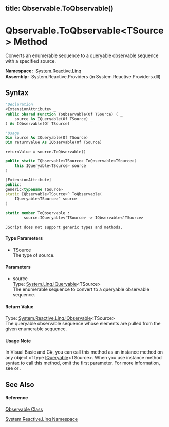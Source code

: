 title: Qbservable.ToQbservable<TSource>()
---
# Qbservable.ToQbservable\<TSource\> Method

Converts an enumerable sequence to a queryable observable sequence with a specified source.

**Namespace:**  [System.Reactive.Linq](System.Reactive.Linq/System.Reactive.Linq)  
**Assembly:**  System.Reactive.Providers (in System.Reactive.Providers.dll)

## Syntax

```vb
'Declaration
<ExtensionAttribute> _
Public Shared Function ToQbservable(Of TSource) ( _
    source As IQueryable(Of TSource) _
) As IQbservable(Of TSource)
```

```vb
'Usage
Dim source As IQueryable(Of TSource)
Dim returnValue As IQbservable(Of TSource)

returnValue = source.ToQbservable()
```

```csharp
public static IQbservable<TSource> ToQbservable<TSource>(
    this IQueryable<TSource> source
)
```

```c++
[ExtensionAttribute]
public:
generic<typename TSource>
static IQbservable<TSource>^ ToQbservable(
    IQueryable<TSource>^ source
)
```

```fsharp
static member ToQbservable : 
        source:IQueryable<'TSource> -> IQbservable<'TSource> 
```

```jscript
JScript does not support generic types and methods.
```

#### Type Parameters

- TSource  
  The type of source.

#### Parameters

- source  
  Type: [System.Linq.IQueryable](https://msdn.microsoft.com/en-us/library/Bb351562)\<TSource\>  
  The enumerable sequence to convert to a queryable observable sequence.

#### Return Value

Type: [System.Reactive.Linq.IQbservable](IQbservable/IQbservable(TSource))\<TSource\>  
The queryable observable sequence whose elements are pulled from the given enumerable sequence.

#### Usage Note

In Visual Basic and C\#, you can call this method as an instance method on any object of type [IQueryable](https://msdn.microsoft.com/en-us/library/Bb351562)\<TSource\>. When you use instance method syntax to call this method, omit the first parameter. For more information, see [](https://msdn.microsoft.com/en-us/library/Bb384936) or [](https://msdn.microsoft.com/en-us/library/Bb383977).

## See Also

#### Reference

[Qbservable Class](Qbservable/Qbservable)

[System.Reactive.Linq Namespace](System.Reactive.Linq/System.Reactive.Linq)

